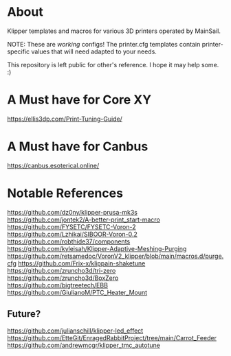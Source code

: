 # About
Klipper templates and macros for various 3D printers operated by MainSail.

NOTE: These are *working* configs! The printer.cfg templates contain printer-specific values that will need adapted to your needs.

This repository is left public for other's reference. I hope it may help some. :)

# A Must have for Core XY
https://ellis3dp.com/Print-Tuning-Guide/

# A Must have for Canbus
https://canbus.esoterical.online/

# Notable References
https://github.com/dz0ny/klipper-prusa-mk3s<br>
https://github.com/jontek2/A-better-print_start-macro<br>
https://github.com/FYSETC/FYSETC-Voron-2<br>
https://github.com/Lzhikai/SIBOOR-Voron-0.2<br>
https://github.com/robthide37/components<br>
https://github.com/kyleisah/Klipper-Adaptive-Meshing-Purging<br>
https://github.com/retsamedoc/VoronV2_klipper/blob/main/macros.d/purge.cfg
https://github.com/Frix-x/klippain-shaketune<br>
https://github.com/zruncho3d/tri-zero<br>
https://github.com/zruncho3d/BoxZero<br>
https://github.com/bigtreetech/EBB<br>
https://github.com/GiulianoM/PTC_Heater_Mount

## Future?
https://github.com/julianschill/klipper-led_effect<br>
https://github.com/EtteGit/EnragedRabbitProject/tree/main/Carrot_Feeder<br>
https://github.com/andrewmcgr/klipper_tmc_autotune<br>
